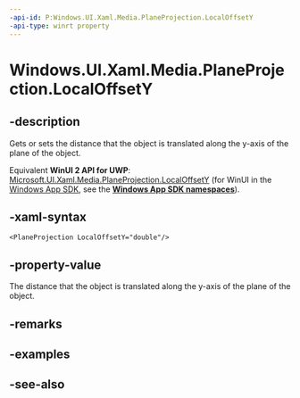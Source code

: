 ```yaml
---
-api-id: P:Windows.UI.Xaml.Media.PlaneProjection.LocalOffsetY
-api-type: winrt property
---
```


<!-- Property syntax
public double LocalOffsetY { get;  set; }
-->

# Windows.UI.Xaml.Media.PlaneProjection.LocalOffsetY

## -description
Gets or sets the distance that the object is translated along the y-axis of the plane of the object.

Equivalent **WinUI 2 API for UWP**: [Microsoft.UI.Xaml.Media.PlaneProjection.LocalOffsetY](/windows/winui/api/microsoft.ui.xaml.media.planeprojection.localoffsety) (for WinUI in the [Windows App SDK](/windows/apps/windows-app-sdk/), see the **[Windows App SDK namespaces](/windows/windows-app-sdk/api/winrt/)**).

## -xaml-syntax
```xaml
<PlaneProjection LocalOffsetY="double"/>
```


## -property-value
The distance that the object is translated along the y-axis of the plane of the object.

## -remarks

## -examples

## -see-also
